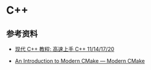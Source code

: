 # C++

## 参考资料

- [现代 C++ 教程: 高速上手 C++ 11/14/17/20](https://changkun.de/modern-cpp/)

- [An Introduction to Modern CMake — Modern CMake](https://cliutils.gitlab.io/modern-cmake/README.html)